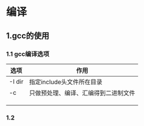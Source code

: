 # 编译

## 1.gcc的使用

### 1.1 gcc编译选项


| 选项    | 作用                                 |
| ------- | ------------------------------------ |
| -I  dir | 指定include头文件所在目录            |
| -c      | 只做预处理、编译、汇编得到二进制文件 |
|         |                                      |
|         |                                      |
|         |                                      |

### 1.2 
